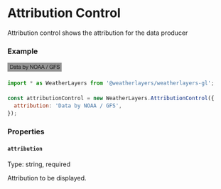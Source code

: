 # Attribution Control

Attribution control shows the attribution for the data producer

### Example

![Attribution Control](../../.gitbook/assets/attribution-control.png)

```javascript
import * as WeatherLayers from '@weatherlayers/weatherlayers-gl';

const attributionControl = new WeatherLayers.AttributionControl({
  attribution: 'Data by NOAA / GFS',
});
```

### Properties

#### `attribution`

Type: string, required

Attribution to be displayed.

